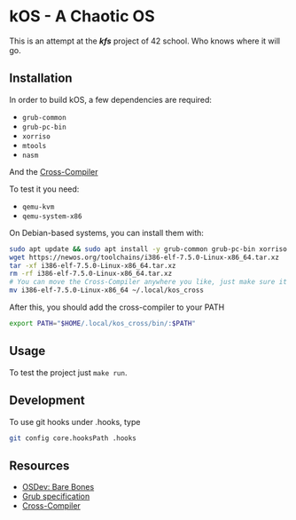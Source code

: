 # kOS - A Chaotic OS

This is an attempt at the ***kfs*** project of 42 school. Who knows where it will go.

## Installation
In order to build kOS, a few dependencies are required:

* `grub-common`
* `grub-pc-bin`
* `xorriso`
* `mtools`
* `nasm`

And the [Cross-Compiler](https://newos.org/toolchains/i386-elf-7.5.0-Linux-x86_64.tar.xz)

To test it you need:

* `qemu-kvm`
* `qemu-system-x86`

On Debian-based systems, you can install them with:
```sh
sudo apt update && sudo apt install -y grub-common grub-pc-bin xorriso mtools nasm qemu-kvm qemu-system-x86
wget https://newos.org/toolchains/i386-elf-7.5.0-Linux-x86_64.tar.xz
tar -xf i386-elf-7.5.0-Linux-x86_64.tar.xz
rm -rf i386-elf-7.5.0-Linux-x86_64.tar.xz
# You can move the Cross-Compiler anywhere you like, just make sure it's first in your PATH.
mv i386-elf-7.5.0-Linux-x86_64 ~/.local/kos_cross
```

After this, you should add the cross-compiler to your PATH
```sh
export PATH="$HOME/.local/kos_cross/bin/:$PATH"
```

## Usage
To test the project just `make run`.

## Development
To use git hooks under .hooks, type
```sh
git config core.hooksPath .hooks
```

## Resources
* [OSDev: Bare Bones](https://wiki.osdev.org/Bare_Bones)
* [Grub specification](https://www.gnu.org/software/grub/manual/multiboot/multiboot.html)
* [Cross-Compiler](https://newos.org/toolchains/i386-elf-7.5.0-Linux-x86_64.tar.xz)

